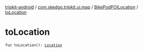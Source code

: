 [tripkit-android](../../index.md) / [com.skedgo.tripkit.ui.map](../index.md) / [BikePodPOILocation](index.md) / [toLocation](./to-location.md)

# toLocation

`fun toLocation(): `[`Location`](../../com.skedgo.android.common.model/-location/index.md)